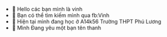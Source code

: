 - 👋 Hello các bạn mình là vinh
- 👀 Bạn có thể tìm kiếm mình qua fb:Vinh
- 🌱 Hiện tại mình đang học ở A14k56 Trường THPT Phú Lương
- 💞️ Mình Đang yêu một bạn tên thanh


